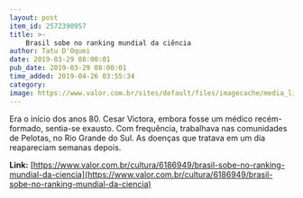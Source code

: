 ```yaml
---
layout: post
item_id: 2572390957
title: >-
    Brasil sobe no ranking mundial da ciência
author: Tatu D'Oquei
date: 2019-03-29 08:00:01
pub_date: 2019-03-29 08:00:01
time_added: 2019-04-26 03:55:34
category: 
image: https://www.valor.com.br/sites/default/files/imagecache/media_library_big_horizontal/gn/19/03/foto29cul-604-capa-d10.jpg
---
```


Era o início dos anos 80. Cesar Victora, embora fosse um médico recém-formado, sentia-se exausto. Com frequência, trabalhava nas comunidades de Pelotas, no Rio Grande do Sul. As doenças que tratava em um dia reapareciam semanas depois.

**Link:** [https://www.valor.com.br/cultura/6186949/brasil-sobe-no-ranking-mundial-da-ciencia](https://www.valor.com.br/cultura/6186949/brasil-sobe-no-ranking-mundial-da-ciencia)

